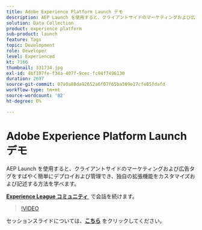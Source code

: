 ```yaml
---
title: Adobe Experience Platform Launch デモ
description: AEP Launch を使用すると、クライアントサイドのマーケティングおよび広告タグをすばやく簡単にデプロイおよび管理でき、独自の拡張機能をカスタマイズおよび記述する方法を学べます。 このセッションは、Adobe Developers Live コンテンツイベントの一環として提供されました。
solution: Data Collection
product: experience platform
sub-product: launch
feature: Tags
topic: Development
role: Developer
level: Experienced
kt: 7166
thumbnail: 331734.jpg
exl-id: 4bf107fe-f34a-407f-9cec-fc94f7496130
duration: 2697
source-git-commit: 07a0a88da92652a6f07f65ba369e17cfe85fdafd
workflow-type: tm+mt
source-wordcount: '82'
ht-degree: 0%

---
```


# Adobe Experience Platform Launch デモ

AEP Launch を使用すると、クライアントサイドのマーケティングおよび広告タグをすばやく簡単にデプロイおよび管理でき、独自の拡張機能をカスタマイズおよび記述する方法を学べます。

**[Experience League コミュニティ &#x200B;](https://adobe.ly/36Yd3v6)** で会話を続けます。

>[!VIDEO](https://video.tv.adobe.com/v/331734/?quality=12&learn=on&hidetitle=true)

セッションスライドについては、**[こちら](/help/adobe-developers-live/assets/experience-platform-launch-demo.pdf)** をクリックしてください。

